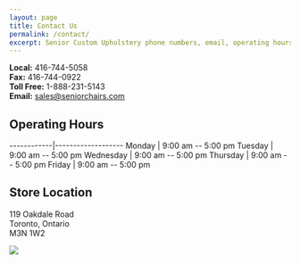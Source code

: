 ```yaml
---
layout: page
title: Contact Us
permalink: /contact/
excerpt: Senior Custom Upholstery phone numbers, email, operating hours and address information.
---
```

<div class="grid">

<div class="col-1-2">

**Local:** 416-744-5058  
**Fax:** 416-744-0922  
**Toll Free:** 1-888-231-5143  
**Email:** [sales@seniorchairs.com](mailto:sales@seniorchairs.com)

## Operating Hours

------------|-------------------
Monday		| 9:00 am -- 5:00 pm
Tuesday		| 9:00 am -- 5:00 pm
Wednesday	| 9:00 am -- 5:00 pm
Thursday	| 9:00 am -- 5:00 pm
Friday		| 9:00 am -- 5:00 pm

## Store Location
119 Oakdale Road  
Toronto, Ontario  
M3N 1W2

</div>

<div class="col-1-2">
<a href="https://goo.gl/maps/Um0YY" target="_blank"><img src="{{ site.baseurl }}/assets/content/map.png" class="content right"></a>
</div>

</div>